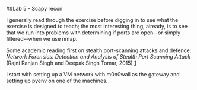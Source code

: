 ##Lab 5 - Scapy recon

I generally read through the exercise before digging in to see what the exercise is designed to teach; the most interesting thing, already,
is to see that we run into problems with determining if ports are open--or simply filtered--when we use nmap.

Some academic reading first on stealth port-scanning attacks and defence: 
<em>Network Forensics: Detection and Analysis of Stealth Port Scanning Attack</em> (Rajni Ranjan Singh and Deepak Singh Tomar, 2015) [1]

I start with setting up a VM network with m0n0wall as the gateway and setting up pyenv on one of the machines.




[1]: http://www.ijcncs.org/published/volume3/issue2/p2_3-2.pdf        "Singh and Tomar, 2015"
